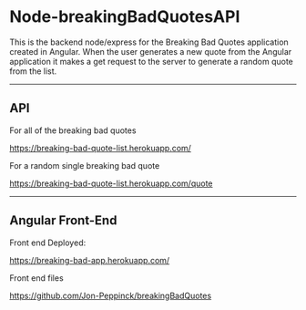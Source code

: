 # Node-breakingBadQuotesAPI
This is the backend node/express for the Breaking Bad Quotes application created in Angular.
When the user generates a new quote from the Angular application it makes a get request to the server to generate a random quote from the list.

-----------------
API
-----------------

For all of the breaking bad quotes

https://breaking-bad-quote-list.herokuapp.com/

For a random single breaking bad quote

https://breaking-bad-quote-list.herokuapp.com/quote

------------------
Angular Front-End
------------------

Front end Deployed:

https://breaking-bad-app.herokuapp.com/

Front end files

https://github.com/Jon-Peppinck/breakingBadQuotes
